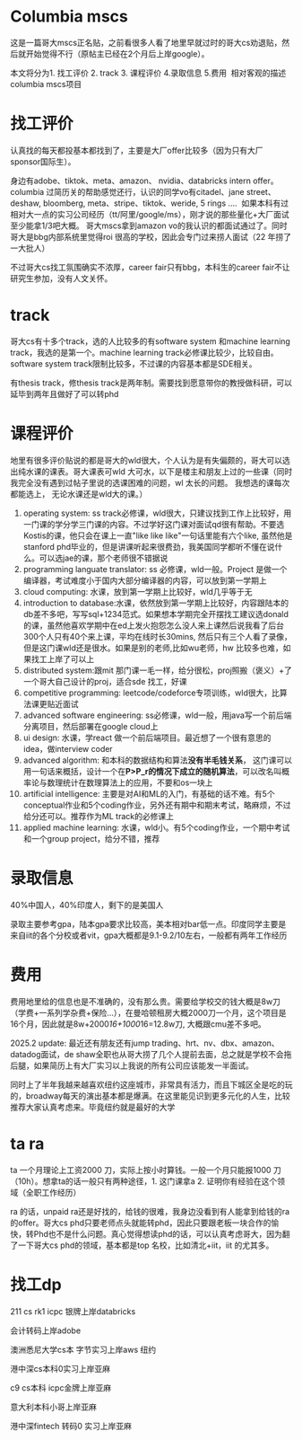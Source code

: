 
# Columbia mscs
这是一篇哥大mscs正名贴，之前看很多人看了地里早就过时的哥大cs劝退贴，然后就开始觉得不行（原帖主已经在2个月后上岸google）。

本文将分为1. 找工评价 2. track 3. 课程评价 4.录取信息 5.费用  相对客观的描述columbia mscs项目

# 找工评价
认真找的每天都投基本都找到了，主要是大厂offer比较多（因为只有大厂sponsor国际生）。

身边有adobe、tiktok、meta、amazon、 nvidia、databricks intern offer。columbia 过简历关的帮助感觉还行，认识的同学vo有citadel、jane street、deshaw, bloomberg, meta、stripe、tiktok、weride, 5 rings ....  如果本科有过相对大一点的实习公司经历（tt/阿里/google/ms），刚才说的那些量化+大厂面试至少能拿1/3吧大概。 哥大mscs拿到amazon vo的我认识的都面试通过了。同时哥大是bbg内部系统里觉得roi 很高的学校，因此会专门过来捞人面试（22 年捞了一大批人）

不过哥大cs找工氛围确实不浓厚，career fair只有bbg，本科生的career fair不让研究生参加，没有人文关怀。

# track
哥大cs有十多个track，选的人比较多的有software system 和machine learning track，我选的是第一个。machine learning track必修课比较少，比较自由。software system track限制比较多，不过课的内容基本都是SDE相关。

有thesis track，修thesis track是两年制。需要找到愿意带你的教授做科研，可以延毕到两年且做好了可以转phd
# 课程评价
地里有很多评价贴说的都是哥大的wld很大，个人认为是有失偏颇的，哥大可以选出纯水课的课表。哥大课表可wld 大可水，以下是楼主和朋友上过的一些课（同时我完全没有遇到过帖子里说的选课困难的问题，wl 太长的问题。 我想选的课每次都能选上， 无论水课还是wld大的课。）

1. operating system: ss track必修课，wld很大，只建议找到工作上比较好，用一门课的学分学三门课的内容。不过学好这门课对面试qd很有帮助。不要选Kostis的课，他只会在课上一直"like like like"一句话里能有六个like, 虽然他是stanford phd毕业的，但是讲课听起来很费劲，我美国同学都听不懂在说什么。可以选jae的课，那个老师很不错据说
2. programming languate translator: ss 必修课，wld一般。Project 是做一个编译器，考试难度小于国内大部分编译器的内容，可以放到第一学期上
3. cloud computing: 水课，放到第一学期上比较好，wld几乎等于无
4. introduction to database:水课，依然放到第一学期上比较好，内容跟陆本的db差不多吧，写写sql+1234范式。如果想本学期完全开摆找工建议选donald 的课，虽然他喜欢学期中在ed上发火抱怨怎么没人来上课然后说我看了后台300个人只有40个来上课，平均在线时长30mins, 然后只有三个人看了录像，但是这门课wld还是很水。如果是别的老师,比如wu老师，hw 比较多也难，如果找工上岸了可以上
5. distributed system:跟mit 那门课一毛一样，给分很松，proj照搬（褒义）+了一个哥大自己设计的proj，适合sde 找工，好课
6. competitive programming: leetcode/codeforce专项训练，wld很大，比算法课更贴近面试
7. advanced software engineering: ss必修课，wld一般，用java写一个前后端分离项目，然后部署在google cloud上
8. ui design: 水课，学react 做一个前后端项目。最近想了一个很有意思的idea，做interview coder
9. advanced algorithm: 和本科的数据结构和算法**没有半毛钱关系**， 这门课可以用一句话来概括，设计一个在**P>P_r的情况下成立的随机算法**，可以改名叫概率论与数理统计在数理算法上的应用，不要和os一块上
10. artificial intelligence: 主要是对AI和ML的入门，有基础的话不难。有5个conceptual作业和5个coding作业，另外还有期中和期末考试，略麻烦，不过给分还可以。推荐作为ML track的必修课上
11. applied machine learning: 水课，wld小。有5个coding作业，一个期中考试和一个group project，给分不错，推荐



# 录取信息
40%中国人，40%印度人，剩下的是美国人

录取主要参考gpa，陆本gpa要求比较高，美本相对bar低一点。印度同学主要是来自iit的各个分校或者vit，gpa大概都是9.1-9.2/10左右，一般都有两年工作经历



# 费用


费用地里给的信息也是不准确的，没有那么贵。需要给学校交的钱大概是8w刀（学费+一系列学杂费+保险...），在曼哈顿租房大概2000刀一个月，这个项目是16个月，因此就是8w+2000*16+1000*16=12.8w刀, 大概跟cmu差不多吧。

2025.2 update: 最近还有朋友还有jump trading、hrt、nv、dbx、amazon、datadog面试，de shaw全职也从哥大捞了几个人提前去面，总之就是学校不会拖后腿，如果简历上有大厂实习以上我说的所有公司应该能发一半面试。

同时上了半年我越来越喜欢纽约这座城市，非常具有活力，而且下城区全是吃的玩的，broadway每天的演出基本都是爆满。在这里能见识到更多元化的人生，比较推荐大家认真考虑来。毕竟纽约就是最好的大学

# ta ra
ta 一个月理论上工资2000 刀，实际上按小时算钱。一般一个月只能报1000 刀（10h）。想拿ta的话一般只有两种途径，1. 这门课拿a 2. 证明你有经验在这个领域（全职工作经历）

ra 的话，unpaid ra还是好找的，给钱的很难，我身边没看到有人能拿到给钱的ra 的offer。哥大cs phd只要老师点头就能转phd，因此只要跟老板一块合作的愉快，转Phd也不是什么问题。真心觉得想读phd的话，可以认真考虑哥大，因为翻了一下哥大cs phd的领域，基本都是top 名校，比如清北+iit，iit 的尤其多。

# 找工dp
211 cs rk1 icpc 银牌上岸databricks

会计转码上岸adobe

澳洲悉尼大学cs本 字节实习上岸aws 纽约


港中深cs本科0实习上岸亚麻

c9 cs本科 icpc金牌上岸亚麻

意大利本科小哥上岸亚麻

港中深fintech 转码0 实习上岸亚麻
